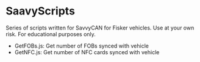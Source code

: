 # SaavyScripts
Series of scripts written for SavvyCAN for Fisker vehicles.
Use at your own risk. For educational purposes only.

- GetFOBs.js: Get number of FOBs synced with vehicle
- GetNFC.js: Get number of NFC cards synced with vehicle
